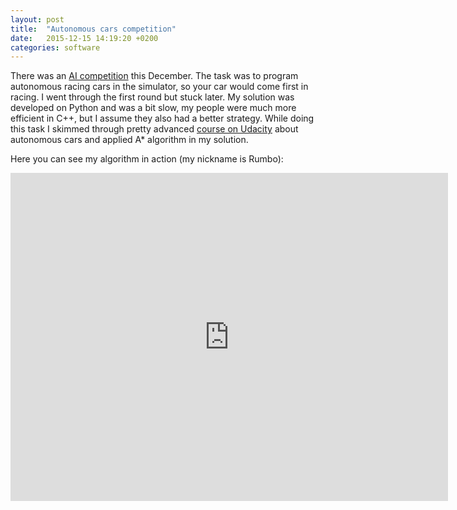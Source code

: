 ```yaml
---
layout: post
title:  "Autonomous cars competition"
date:   2015-12-15 14:19:20 +0200
categories: software
---
```


<!-- Yandex.Metrika counter -->
<script type="text/javascript">
    (function (d, w, c) {
        (w[c] = w[c] || []).push(function() {
            try {
                w.yaCounter39542345 = new Ya.Metrika({
                    id:39542345,
                    clickmap:true,
                    trackLinks:true,
                    accurateTrackBounce:true
                });
            } catch(e) { }
        });

        var n = d.getElementsByTagName("script")[0],
            s = d.createElement("script"),
            f = function () { n.parentNode.insertBefore(s, n); };
        s.type = "text/javascript";
        s.async = true;
        s.src = "https://mc.yandex.ru/metrika/watch.js";

        if (w.opera == "[object Opera]") {
            d.addEventListener("DOMContentLoaded", f, false);
        } else { f(); }
    })(document, window, "yandex_metrika_callbacks");
</script>
<noscript><div><img src="https://mc.yandex.ru/watch/39542345" style="position:absolute; left:-9999px;" alt="" /></div></noscript>
<!-- /Yandex.Metrika counter -->

There was an <a href="http://russianaicup.ru/">AI competition</a> this December. The task was to program autonomous racing cars in the simulator, so your car would come first in racing. I went through the first round but stuck later. My solution was developed on Python and was a bit slow, my people were much more efficient in C++, but I assume they also had a better strategy. While doing this task I skimmed through pretty advanced <a href="https://www.udacity.com/course/artificial-intelligence-for-robotics--cs373">course on Udacity</a> about autonomous cars and applied A* algorithm in my solution.  

Here you can see my algorithm in action (my nickname is Rumbo):
<p align="center"><iframe width="700" height="525" src="https://www.youtube.com/embed/rXnBztmnWl8" frameborder="0" allowfullscreen></iframe></p>

